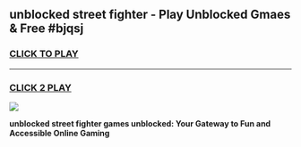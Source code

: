 
## unblocked street fighter - Play Unblocked Gmaes & Free #bjqsj
<h3>
<a href="https://news.freeplayer.one?title=unblocked_street_fighter&ref=24F">CLICK TO PLAY</a></h3>
<hr>

<h3>
<a href="https://news.freeplayer.one?title=unblocked_street_fighter&ref=24F">CLICK 2 PLAY</a>
  
</h3>

<a href="https://news.freeplayer.one?title=unblocked_street_fighter&ref=24F/"><img src="https://clearcache.store/games.png"></a>


**unblocked street fighter games unblocked: Your Gateway to Fun and Accessible Online Gaming**
